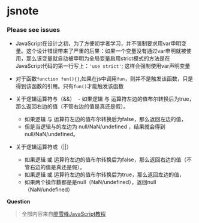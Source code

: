# jsnote

### Please see issues

* JavaScript在设计之初，为了方便初学者学习，并不强制要求用var申明变量。这个设计错误带来了严重的后果：如果一个变量没有通过var申明就被使用，那么该变量就自动被申明为全局变量启用strict模式的方法是在JavaScript代码的第一行写上：`'use strict'`; 这样会强制使用var声明变量

* 对于函数`function fun(){}`,如果在js中调用`fun`，则并不是触发该函数，只是得到该函数的引用。只有`fun()`才能触发该函数

* 关于逻辑运算符与（&&）
  - 如果逻辑 与 运算符左边的值布尔转换后为true，那么返回右边的值（不管右边的值是真还是假）。
  - 如果逻辑 与 运算符左边的值布尔转换后为false，那么返回左边的值，
  - 但是当逻辑与的左边为 null/NaN/undefined ，结果就会得到null/NaN/undefined。

* 关于逻辑运算符或（||） 
   - 如果逻辑 或 运算符左边的值布尔转换后为false，那么返回右边的值（不管右边的值是真还是假）。
   - 如果逻辑 或 运算符左边的值布尔转换后为true，那么返回左边的值，
   - 如果两个操作数都是是null（NaN/undefined），返回null（NaN/undefined）

**Question**

> 全部内容来自[廖雪峰JavaScript教程](https://www.liaoxuefeng.com/wiki/001434446689867b27157e896e74d51a89c25cc8b43bdb3000)

